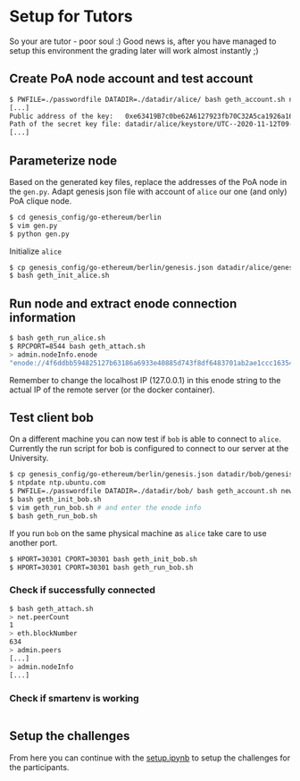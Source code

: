 # Setup for Tutors 

So your are tutor - poor soul :) 
Good news is, after you have managed to setup this environment 
the grading later will work almost instantly ;) 

## Create PoA node account and test account

```bash
$ PWFILE=./passwordfile DATADIR=./datadir/alice/ bash geth_account.sh new
[...]
Public address of the key:   0xe63419B7c0be62A6127923fb70C32A5ca1926a16
Path of the secret key file: datadir/alice/keystore/UTC--2020-11-12T09-53-29.399025746Z--e63419b7c0be62a6127923fb70c32a5ca1926a16
[...]
```

## Parameterize node

Based on the generated key files, replace the addresses of the PoA node in the `gen.py`.
Adapt genesis json file with account of `alice` our one (and only) PoA clique node.
```bash
$ cd genesis_config/go-ethereum/berlin
$ vim gen.py
$ python gen.py
```

Initialize `alice`
```bash
$ cp genesis_config/go-ethereum/berlin/genesis.json datadir/alice/genesis.json
$ bash geth_init_alice.sh 
```

## Run node and extract enode connection information

```bash
$ bash geth_run_alice.sh
$ RPCPORT=8544 bash geth_attach.sh
> admin.nodeInfo.enode
"enode://4f6ddbb594825127b63186a6933e40885d743f8df6483701ab2ae1ccc1635408c061258d689875ca6048accecc6367d17c8339c2bf8cbddbb575f74fffaf3f9a@127.0.0.1:30303?discport=0"
```

Remember to change the localhost IP (127.0.0.1) in this enode string to the actual IP of the remote server (or the docker container).  

## Test client bob

On a different machine you can now test if `bob` is able to connect to `alice`. 
Currently the run script for bob is configured to connect to our server at the University. 

```bash
$ cp genesis_config/go-ethereum/berlin/genesis.json datadir/bob/genesis.json
$ ntpdate ntp.ubuntu.com 
$ PWFILE=./passwordfile DATADIR=./datadir/bob/ bash geth_account.sh new 
$ bash geth_init_bob.sh
$ vim geth_run_bob.sh # and enter the enode info
$ bash geth_run_bob.sh
```

If you run `bob` on the same physical machine as `alice` take care to use another port. 

```bash
$ HPORT=30301 CPORT=30301 bash geth_init_bob.sh
$ HPORT=30301 CPORT=30301 bash geth_run_bob.sh
```

### Check if successfully connected

```bash
$ bash geth_attach.sh
> net.peerCount
1
> eth.blockNumber
634
> admin.peers
[...]
> admin.nodeInfo
[...]
```

### Check if smartenv is working

```bash

```

## Setup the challenges 

From here you can continue with the [setup.ipynb](./notebooks/challenges/setup.ipynb) 
to setup the challenges for the participants. 
